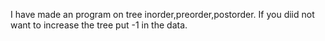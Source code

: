 I have made an program on tree inorder,preorder,postorder.
 If you diid not want to increase the tree put -1 in the data.
